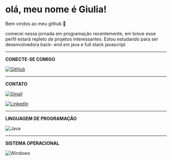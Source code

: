 # olá, meu nome é   Giulia!

Bem vindos ao meu github  👋 

comecei nessa jornada em programação recentemente, em breve esse perfil estará repleto de projetos interessantes.
Estou estudando para ser desenvolvedora back- end em java e full stack javascript 
***

**CONECTE-SE COMIGO**

[![GitHub](https://img.shields.io/badge/GitHub-100000?style=for-the-badge&logo=github&logoColor=white)](https://github.com/giubarreto)
***


**CONTATO**

[![Gmail](https://img.shields.io/badge/Gmail-333333?style=for-the-badge&logo=gmail&logoColor=red)](mailto:giubarreto2@gmail.com) 

[![LinkedIn](https://img.shields.io/badge/LinkedIn-0077B5?style=for-the-badge&logo=linkedin&logoColor=white)](https://www.linkedin.com/in/giuliabarreto/)
***

**LINGUAGEM DE PROGRAMAÇÃO**

![Java](https://img.shields.io/badge/java-%23ED8B00.svg?style=for-the-badge&logo=openjdk&logoColor=white)
***

**SISTEMA OPERACIONAL**

![Windows](https://img.shields.io/badge/Windows-000?style=for-the-badge&logo=windows&logoColor=2CA5E0)

